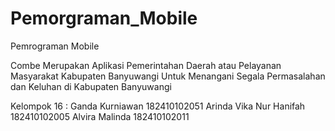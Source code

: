 # Pemorgraman_Mobile
Pemrograman Mobile


Combe Merupakan Aplikasi Pemerintahan Daerah atau Pelayanan Masyarakat Kabupaten Banyuwangi Untuk Menangani Segala Permasalahan dan Keluhan di Kabupaten Banyuwangi

Kelompok 16 :
Ganda Kurniawan 182410102051
Arinda Vika Nur Hanifah 182410102005
Alvira Malinda 182410102011

